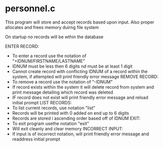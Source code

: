 # personnel.c
This program will store and accept records based upon input. Also proper allocates and frees memory duirng file system


On startup no records will be wthin the database


ENTER RECORD:
  - To enter a record use the notation of "+IDNUM/FIRSTNAME/LASTNAME"
  - IDNUM must be less then 6 digits nd must be at least 1 digit
  - Cannot create record with conflicting IDNUM of a record within the system, if attempted will print friendly error message
REMOVE RECORD:
  - To remove a record use the notation of "-IDNUM"
  - If record exists within the system it will delete record from system and print message detailing which record was deleted
  - IF record does not exist will print friendly error message and reload initial prompt
LIST RECORDS:
  - To list current records, use notation "list"
  - Records will be printed with 0 added on end up to 6 digits
  - Records are stored i ascending order based off of IDNUM
EXIT:
  - To exit program usethe notation "exit"
  - Will exit cleanly and clear memory
INCORRECT INPUT:
  - If input is of incorrect notation, will print friendly error message and readdress initial prompt
